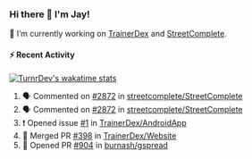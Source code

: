 ### Hi there 👋 I'm Jay!

🔭 I’m currently working on [TrainerDex](https://www.github.com/TrainerDex) and [StreetComplete](https://github.com/streetcomplete/StreetComplete).

#### :zap: Recent Activity

[![TurnrDev's wakatime stats](https://github-readme-stats.vercel.app/api/wakatime?username=TurnrDev)](https://wakatime.com/@TurnrDev)
<br>
<!--START_SECTION:activity-->
1. 🗣 Commented on [#2872](https://github.com/streetcomplete/StreetComplete/issues/2872) in [streetcomplete/StreetComplete](https://github.com/streetcomplete/StreetComplete)
2. 🗣 Commented on [#2872](https://github.com/streetcomplete/StreetComplete/issues/2872) in [streetcomplete/StreetComplete](https://github.com/streetcomplete/StreetComplete)
3. ❗️ Opened issue [#1](https://github.com/TrainerDex/AndroidApp/issues/1) in [TrainerDex/AndroidApp](https://github.com/TrainerDex/AndroidApp)
4. 🎉 Merged PR [#398](https://github.com/TrainerDex/Website/pull/398) in [TrainerDex/Website](https://github.com/TrainerDex/Website)
5. 💪 Opened PR [#904](https://github.com/burnash/gspread/pull/904) in [burnash/gspread](https://github.com/burnash/gspread)
<!--END_SECTION:activity-->
